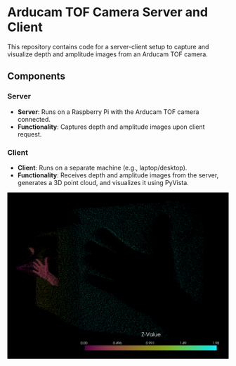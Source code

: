 # Arducam TOF Camera Server and Client

This repository contains code for a server-client setup to capture and visualize depth and amplitude images from an Arducam TOF camera.

## Components

### Server
- **Server**: Runs on a Raspberry Pi with the Arducam TOF camera connected.
- **Functionality**: Captures depth and amplitude images upon client request.

### Client
- **Client**: Runs on a separate machine (e.g., laptop/desktop).
- **Functionality**: Receives depth and amplitude images from the server, generates a 3D point cloud, and visualizes it using PyVista.

![](img.png)